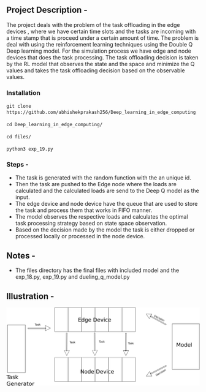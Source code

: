 ## Project Description - 

The project deals with the problem of the task offloading in the edge devices , where we have certain time slots and the tasks are incoming with a time stamp that is proceed under a certain amount of time. The problem is deal with using the reinforcement learning techniques using the Double Q Deep learning model. For the simulation process we have edge and node devices that does the task processing. The task offloading decision is taken by the RL model that observes the state and the space and minimize the Q values and takes the task offloading decision based on the observable values.

### Installation 

```
git clone https://github.com/abhishekprakash256/Deep_learning_in_edge_computing

cd Deep_learning_in_edge_computing/

cd files/

python3 exp_19.py
```

### Steps - 

- The task is generated with the random function with the an unique id.
- Then the task are pushed to the Edge node where the loads are calculated and the calculated loads are send to the Deep Q model as the input.
- The edge device and node device have the queue that are used to store the task and process them that works in FIFO manner.
- The model observes the respective loads and calculates the optimal task processing strategy based on state space observation.
- Based on the decision made by the model the task is either dropped or processed locally or processed in the node device.



## Notes - 

- The files directory has the final files with included model and the exp_18.py, exp_19.py and dueling_q_model.py



## Illustration - 

![](steps.png)






